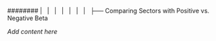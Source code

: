 ######## |   |   |   |   |   |   |   ├── Comparing Sectors with Positive vs. Negative Beta

*Add content here*